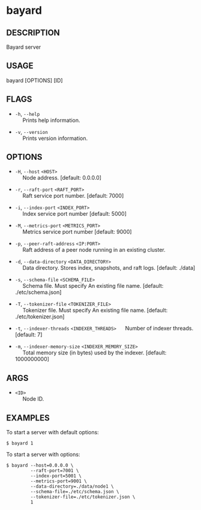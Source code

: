 # bayard

## DESCRIPTION
Bayard server

## USAGE
bayard [OPTIONS] [ID]

## FLAGS
- `-h`, `--help`  
&nbsp;&nbsp;&nbsp;&nbsp; Prints help information.

- `-v`, `--version`  
&nbsp;&nbsp;&nbsp;&nbsp; Prints version information.

## OPTIONS
- `-H`, `--host` `<HOST>`  
&nbsp;&nbsp;&nbsp;&nbsp; Node address. [default: 0.0.0.0]

- `-r`, `--raft-port` `<RAFT_PORT>`  
&nbsp;&nbsp;&nbsp;&nbsp; Raft service port number. [default: 7000]

- `-i`, `--index-port` `<INDEX_PORT>`  
&nbsp;&nbsp;&nbsp;&nbsp; Index service port number [default: 5000]

- `-M`, `--metrics-port` `<METRICS_PORT>`  
&nbsp;&nbsp;&nbsp;&nbsp; Metrics service port number [default: 9000]

- `-p`, `--peer-raft-address` `<IP:PORT>`  
&nbsp;&nbsp;&nbsp;&nbsp; Raft address of a peer node running in an existing cluster.

- `-d`, `--data-directory` `<DATA_DIRECTORY>`  
&nbsp;&nbsp;&nbsp;&nbsp; Data directory. Stores index, snapshots, and raft logs. [default: ./data]

- `-s`, `--schema-file` `<SCHEMA_FILE>`  
&nbsp;&nbsp;&nbsp;&nbsp; Schema file. Must specify An existing file name. [default: ./etc/schema.json]

- `-T`, `--tokenizer-file` `<TOKENIZER_FILE>`  
&nbsp;&nbsp;&nbsp;&nbsp; Tokenizer file. Must specify An existing file name. [default: ./etc/tokenizer.json]

- `-t`, `--indexer-threads` `<INDEXER_THREADS>`
&nbsp;&nbsp;&nbsp;&nbsp; Number of indexer threads. [default: 7]

- `-m`, `--indexer-memory-size` `<INDEXER_MEMORY_SIZE>`  
&nbsp;&nbsp;&nbsp;&nbsp; Total memory size (in bytes) used by the indexer. [default: 1000000000]

## ARGS
- `<ID>`  
&nbsp;&nbsp;&nbsp;&nbsp; Node ID.

## EXAMPLES

To start a server with default options:

```shell script
$ bayard 1
```

To start a server with options:

```shell script
$ bayard --host=0.0.0.0 \
         --raft-port=7001 \
         --index-port=5001 \
         --metrics-port=9001 \
         --data-directory=./data/node1 \
         --schema-file=./etc/schema.json \
         --tokenizer-file=./etc/tokenizer.json \
         1
```
